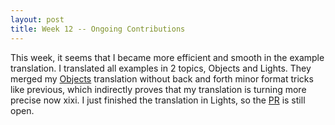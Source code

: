 ```yaml
---
layout: post
title: Week 12 -- Ongoing Contributions 
---
```


This week, it seems that I became more efficient and smooth in the example translation. I translated all examples in 2 topics, Objects and Lights. They merged my [Objects](https://github.com/processing/p5.js-website/pull/723) translation without back and forth minor format tricks like previous, which indirectly proves that my translation is turning more precise now xixi. I just finished the translation in Lights, so the [PR](https://github.com/processing/p5.js-website/pull/728) is still open.
